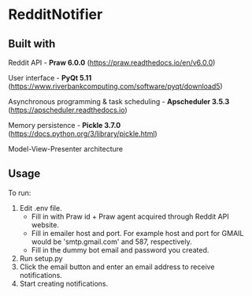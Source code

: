# RedditNotifier

## Built with
Reddit API - **Praw 6.0.0** (https://praw.readthedocs.io/en/v6.0.0)

User interface - **PyQt 5.11** (https://www.riverbankcomputing.com/software/pyqt/download5)

Asynchronous programming & task scheduling - **Apscheduler 3.5.3** (https://apscheduler.readthedocs.io) 

Memory persistence - **Pickle 3.7.0** (https://docs.python.org/3/library/pickle.html)

Model-View-Presenter architecture

## Usage

To run:

1. Edit .env file. 
    - Fill in with Praw id + Praw agent acquired through Reddit API website.  
    - Fill in emailer host and port. For example host and port for GMAIL would be 'smtp.gmail.com' and 587, respectively.
    - Fill in the dummy bot email and password you created.
2. Run setup.py
3. Click the email button and enter an email address to receive notifications.
4. Start creating notifications.

